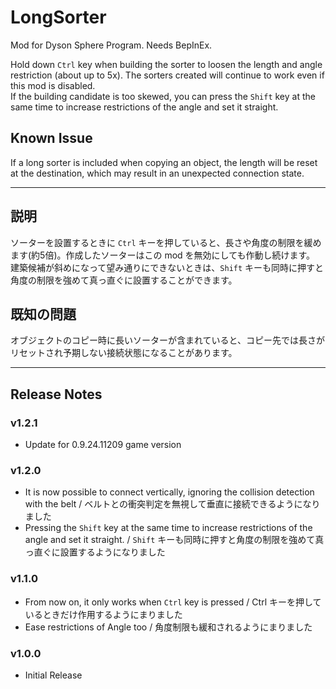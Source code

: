 # LongSorter 

Mod for Dyson Sphere Program. Needs BepInEx.

Hold down `Ctrl` key when building the sorter to loosen the length and angle restriction (about up to 5x). The sorters created will continue to work even if this mod is disabled.  
If the building candidate is too skewed, you can press the `Shift` key at the same time to increase restrictions of the angle and set it straight.

## Known Issue
If a long sorter is included when copying an object, the length will be reset at the destination, which may result in an unexpected connection state.

---

## 説明

ソーターを設置するときに `Ctrl` キーを押していると、長さや角度の制限を緩めます(約5倍)。作成したソーターはこの mod を無効にしても作動し続けます。  
建築候補が斜めになって望み通りにできないときは、`Shift` キーも同時に押すと角度の制限を強めて真っ直ぐに設置することができます。

## 既知の問題
オブジェクトのコピー時に長いソーターが含まれていると、コピー先では長さがリセットされ予期しない接続状態になることがあります。

---

## Release Notes

### v1.2.1

- Update for 0.9.24.11209 game version

### v1.2.0

- It is now possible to connect vertically, ignoring the collision detection with the belt / ベルトとの衝突判定を無視して垂直に接続できるようになりました
- Pressing the `Shift` key at the same time to increase restrictions of the angle and set it straight. / `Shift` キーも同時に押すと角度の制限を強めて真っ直ぐに設置するようになりました

### v1.1.0

- From now on, it only works when `Ctrl` key is pressed / Ctrl キーを押しているときだけ作用するようにまりました
- Ease restrictions of Angle too / 角度制限も緩和されるようにまりました

### v1.0.0

- Initial Release

